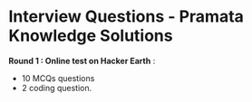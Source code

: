 # Interview Questions - Pramata Knowledge Solutions


**Round 1 : Online test on Hacker Earth** :
- 10 MCQs questions
- 2 coding question.
